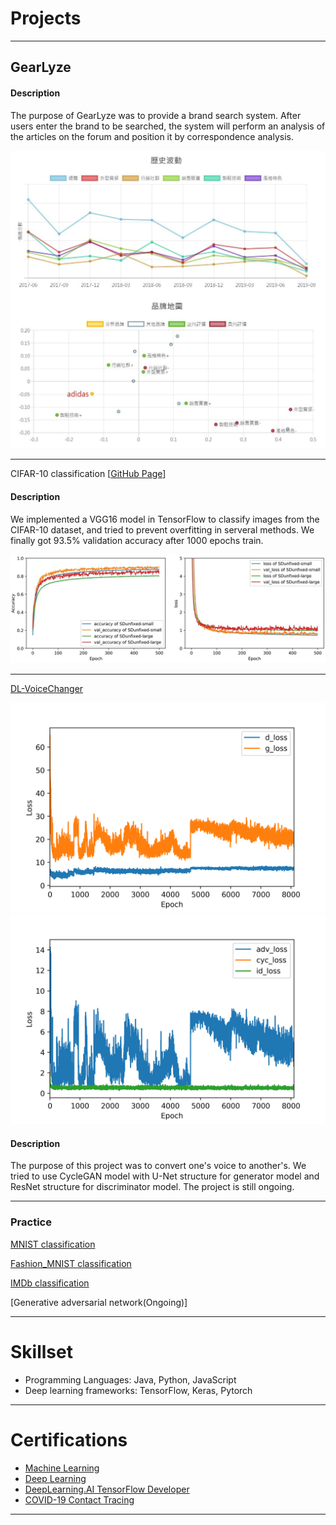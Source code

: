 
# Projects 

---

## GearLyze ## 

#### Description ####
The purpose of GearLyze was to provide a brand search system. After users enter the brand to be searched, the system will perform an analysis of the articles on the forum and position it by correspondence analysis.

![image](images/GL_01_hismap.jpg)



---

CIFAR-10 classification [[GitHub Page](https://github.com/SuiseiSaika/CIFAR-10_in_Keras)]

#### Description
We implemented a VGG16 model in TensorFlow to classify images from the CIFAR-10 dataset, and tried to prevent overfitting in serveral methods. We finally got 93.5% validation accuracy after 1000 epochs train. 

![image](images/C10.jpg)



---

[DL-VoiceChanger](https://github.com/SuiseiSaika/DL-VoiceChanger)

![image](images/loss.png)
![image](images/g_loss.png)

#### Description
The purpose of this project was to convert one's voice to another's. We tried to use CycleGAN model with U-Net structure for generator model and ResNet structure for discriminator model. The project is still ongoing.

---

### Practice
[MNIST classification](https://github.com/SuiseiSaika/TF2G_MNIST)

[Fashion_MNIST classification](https://github.com/SuiseiSaika/TF2G_Fashion_MNIST)

[IMDb classification](https://github.com/SuiseiSaika/TF2G_IMDb/blob/master/TF2G_IMDb_RNN.ipynb)

[Generative adversarial network(Ongoing)]


---

# Skillset

- Programming Languages: Java, Python, JavaScript
- Deep learning frameworks: TensorFlow, Keras, Pytorch

---

# Certifications
- [Machine Learning](https://coursera.org/share/97485b47daa8b0543f5d5f850cc35206)
- [Deep Learning](https://coursera.org/share/99fee14fb34a858f2df4a546f81a44c3)
- [DeepLearning.AI TensorFlow Developer](https://coursera.org/share/d08708fcd424a0a266835c60f3bde941)
- [COVID-19 Contact Tracing](https://coursera.org/share/e183c018c08495faf70b3077a5749d4b)

---
